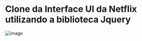 ﻿# Clone da Interface UI da Netflix utilizando a biblioteca Jquery 
![image](https://user-images.githubusercontent.com/82972465/169149470-765c783f-10f5-4ab4-8f72-e2752006cb76.png)
